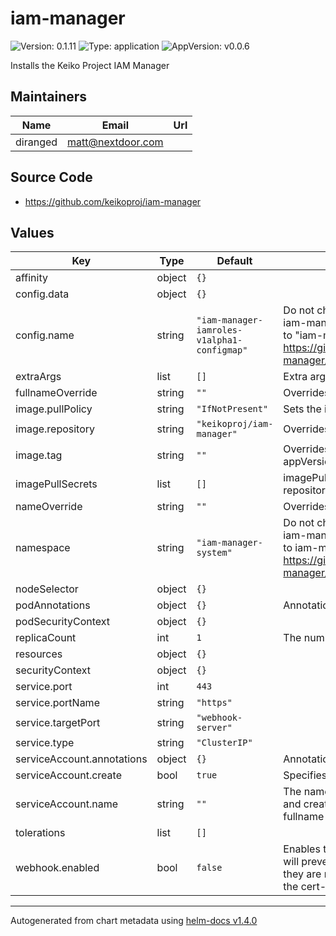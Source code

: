 # iam-manager

![Version: 0.1.11](https://img.shields.io/badge/Version-0.1.11-informational?style=flat-square) ![Type: application](https://img.shields.io/badge/Type-application-informational?style=flat-square) ![AppVersion: v0.0.6](https://img.shields.io/badge/AppVersion-v0.0.6-informational?style=flat-square)

Installs the Keiko Project IAM Manager

## Maintainers

| Name | Email | Url |
| ---- | ------ | --- |
| diranged | matt@nextdoor.com |  |

## Source Code

* <https://github.com/keikoproj/iam-manager>

## Values

| Key | Type | Default | Description |
|-----|------|---------|-------------|
| affinity | object | `{}` |  |
| config.data | object | `{}` |  |
| config.name | string | `"iam-manager-iamroles-v1alpha1-configmap"` | Do not change, this is a hard-coded value because the iam-manager codebase -- currently hard-codes this to "iam-manager-iamroles-v1alpha1-configmap" -- https://github.com/keikoproj/iam-manager/blob/v0.0.6/internal/config/constants.go#L12 |
| extraArgs | list | `[]` | Extra arguments to pass into the iam-manager pod |
| fullnameOverride | string | `""` | Overrides the fully defined name of the resources |
| image.pullPolicy | string | `"IfNotPresent"` | Sets the imagePullPolicy on the deployment |
| image.repository | string | `"keikoproj/iam-manager"` | Overrides the Docker image repository source |
| image.tag | string | `""` | Overrides the image tag whose default is the chart appVersion. |
| imagePullSecrets | list | `[]` | imagePullSecrets if you are using a private docker repository |
| nameOverride | string | `""` | Overrides the short name of the resources |
| namespace | string | `"iam-manager-system"` | Do not change, this is a hard-coded value because the iam-manager codebase -- currently hard-codes this to iam-manager-system. -- https://github.com/keikoproj/iam-manager/blob/v0.0.6/internal/config/constants.go#L9 |
| nodeSelector | object | `{}` |  |
| podAnnotations | object | `{}` | Annotations added to the individual Pods |
| podSecurityContext | object | `{}` |  |
| replicaCount | int | `1` | The number of iam-manager pods to run. |
| resources | object | `{}` |  |
| securityContext | object | `{}` |  |
| service.port | int | `443` |  |
| service.portName | string | `"https"` |  |
| service.targetPort | string | `"webhook-server"` |  |
| service.type | string | `"ClusterIP"` |  |
| serviceAccount.annotations | object | `{}` | Annotations to add to the service account |
| serviceAccount.create | bool | `true` | Specifies whether a service account should be created |
| serviceAccount.name | string | `""` | The name of the service account to use. -- If not set and create is true, a name is generated using the fullname template |
| tolerations | list | `[]` |  |
| webhook.enabled | bool | `false` | Enables the ValidatingWebhookConfiguration which will prevent Iamrole -- resources from being created if they are not reasonably valid. -- **Note**: Requires that the cert-manager is installed |

----------------------------------------------
Autogenerated from chart metadata using [helm-docs v1.4.0](https://github.com/norwoodj/helm-docs/releases/v1.4.0)
